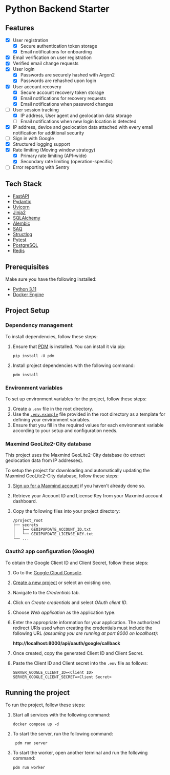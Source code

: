 # Python Backend Starter

## Features

- [x] User registration
   - [x] Secure authentication token storage
   - [x] Email notifications for onboarding
- [x] Email verification on user registration
- [x] Verified email change requests
- [x] User login
   - [x] Passwords are securely hashed with Argon2
   - [x] Passwords are rehashed upon login
- [x] User account recovery
   - [x] Secure account recovery token storage
   - [x] Email notifications for recovery requests
   - [x] Email notifications when password changes
- [ ] User session tracking
   - [x] IP address, User agent and geolocation data storage
   - [ ] Email notifications when new login location is detected
- [x] IP address, device and geolocation data attached with every email notification for additional security
- [ ] Sign in with Google
- [x] Structured logging support
- [x] Rate limiting (Moving window strategy)
   - [x] Primary rate limiting (API-wide)
   - [x] Secondary rate limiting (operation-specific)
- [ ] Error reporting with Sentry

## Tech Stack

- [FastAPI](https://fastapi.tiangolo.com/)
- [Pydantic](https://docs.pydantic.dev/latest/)
- [Uvicorn](https://www.uvicorn.org/)
- [Jinja2](https://jinja.palletsprojects.com/en/latest/)
- [SQLAlchemy](https://www.sqlalchemy.org/)
- [Alembic](https://alembic.sqlalchemy.org/en/latest/)
- [SAQ](https://saq-py.readthedocs.io/en/latest/)
- [Structlog](https://www.structlog.org/en/stable/)
- [Pytest](https://docs.pytest.org/en/latest/)
- [PostgreSQL](https://www.postgresql.org/)
- [Redis](https://redis.io/)

## Prerequisites

Make sure you have the following installed:

- [Python 3.11](https://www.python.org/downloads/)
- [Docker Engine](https://docs.docker.com/engine/install/)

## Project Setup

### Dependency management

To install dependencies, follow these steps:

1. Ensure that [PDM](https://pdm-project.org/latest/) is installed. You can install it via pip:

    ```
    pip install -U pdm
    ```
2. Install project dependencies with the following command:

   ```
   pdm install
   ```

### Environment variables

To set up environment variables for the project, follow these steps:

1. Create a `.env` file in the root directory.
2. Use the [`.env.example`](./.env.example) file provided in the root directory as a template for defining your environment variables.
3. Ensure that you fill in the required values for each environment variable according to your setup and configuration needs.

### Maxmind GeoLite2-City database

This project uses the Maxmind GeoLite2-City database (to extract geolocation data from IP addresses).

To setup the project for downloading and automatically updating the Maxmind GeoLite2-City database, follow these steps:

1. [Sign up for a Maxmind account](https://www.maxmind.com/en/geolite2/signup) if you haven't already done so.
2. Retrieve your Account ID and License Key from your Maxmind account dashboard.
3. Copy the following files into your project directory:

    ```
    /project_root
    ├── secrets
    │   ├── GEOIPUPDATE_ACCOUNT_ID.txt
    │   └── GEOIPUPDATE_LICENSE_KEY.txt
    └── ...
    ```

### Oauth2 app configuration (Google)

To obtain the Google Client ID and Client Secret, follow these steps:

1. Go to the [Google Cloud Console](https://console.cloud.google.com/).
2. [Create a new project](https://console.cloud.google.com/projectcreate) or select an existing one.
3. Navigate to the *Credentials* tab.
4. Click on *Create credentials* and select *OAuth client ID*.
5. Choose *Web application* as the application type.
6. Enter the appropriate information for your application.
   The authorized redirect URIs used when creating the credentials must include the following URL *(assuming you are running at port 8000 on localhost)*:

   **http://localhost:8000/api/oauth/google/callback**

7. Once created, copy the generated Client ID and Client Secret.
8. Paste the Client ID and Client secret into the `.env` file as follows:

    ```
    SERVER_GOOGLE_CLIENT_ID=<Client ID>
    SERVER_GOOGLE_CLIENT_SECRET=<Client Secret>
    ```

## Running the project

To run the project, follow these steps:

1. Start all services with the following command:

   ```
   docker compose up -d
   ```
2. To start the server, run the following command:

   ```
    pdm run server
   ```
3. To start the worker, open another terminal and run the following command:

   ```
   pdm run worker
   ```
